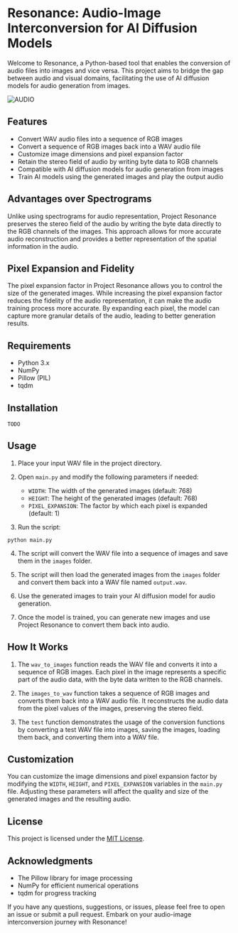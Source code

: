 # Resonance: Audio-Image Interconversion for AI Diffusion Models

Welcome to Resonance, a Python-based tool that enables the conversion of audio files into images and vice versa. This project aims to bridge the gap between audio and visual domains, facilitating the use of AI diffusion models for audio generation from images.

![AUDIO](https://i.imgur.com/Jb8xa2z.png)

## Features

- Convert WAV audio files into a sequence of RGB images
- Convert a sequence of RGB images back into a WAV audio file
- Customize image dimensions and pixel expansion factor
- Retain the stereo field of audio by writing byte data to RGB channels
- Compatible with AI diffusion models for audio generation from images
- Train AI models using the generated images and play the output audio

## Advantages over Spectrograms

Unlike using spectrograms for audio representation, Project Resonance preserves the stereo field of the audio by writing the byte data directly to the RGB channels of the images. This approach allows for more accurate audio reconstruction and provides a better representation of the spatial information in the audio.

## Pixel Expansion and Fidelity

The pixel expansion factor in Project Resonance allows you to control the size of the generated images. While increasing the pixel expansion factor reduces the fidelity of the audio representation, it can make the audio training process more accurate. By expanding each pixel, the model can capture more granular details of the audio, leading to better generation results.

## Requirements

- Python 3.x
- NumPy
- Pillow (PIL)
- tqdm

## Installation

```
TODO
```

## Usage

1. Place your input WAV file in the project directory.

2. Open `main.py` and modify the following parameters if needed:
   - `WIDTH`: The width of the generated images (default: 768)
   - `HEIGHT`: The height of the generated images (default: 768)
   - `PIXEL_EXPANSION`: The factor by which each pixel is expanded (default: 1)

3. Run the script:

```
python main.py
```

4. The script will convert the WAV file into a sequence of images and save them in the `images` folder.

5. The script will then load the generated images from the `images` folder and convert them back into a WAV file named `output.wav`.

6. Use the generated images to train your AI diffusion model for audio generation.

7. Once the model is trained, you can generate new images and use Project Resonance to convert them back into audio.

## How It Works

1. The `wav_to_images` function reads the WAV file and converts it into a sequence of RGB images. Each pixel in the image represents a specific part of the audio data, with the byte data written to the RGB channels.

2. The `images_to_wav` function takes a sequence of RGB images and converts them back into a WAV audio file. It reconstructs the audio data from the pixel values of the images, preserving the stereo field.

3. The `test` function demonstrates the usage of the conversion functions by converting a test WAV file into images, saving the images, loading them back, and converting them into a WAV file.

## Customization

You can customize the image dimensions and pixel expansion factor by modifying the `WIDTH`, `HEIGHT`, and `PIXEL_EXPANSION` variables in the `main.py` file. Adjusting these parameters will affect the quality and size of the generated images and the resulting audio.

## License

This project is licensed under the [MIT License](LICENSE).

## Acknowledgments

- The Pillow library for image processing
- NumPy for efficient numerical operations
- tqdm for progress tracking

If you have any questions, suggestions, or issues, please feel free to open an issue or submit a pull request. Embark on your audio-image interconversion journey with Resonance!
